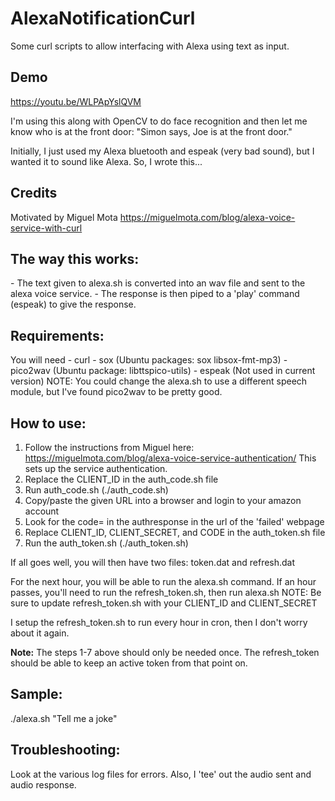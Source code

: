 # AlexaNotificationCurl
Some curl scripts to allow interfacing with Alexa using text as input.

<h2>Demo</h2>
<a href="https://youtu.be/WLPApYslQVM">https://youtu.be/WLPApYslQVM</a>

I'm using this along with OpenCV to do face recognition and then let me know who is at the front door:
"Simon says, Joe is at the front door."

Initially, I just used my Alexa bluetooth and espeak (very bad sound), but I wanted it to sound like Alexa.  So, I wrote this...

<h2>Credits</h2>
Motivated by Miguel Mota
<a href="https://miguelmota.com/blog/alexa-voice-service-with-curl">https://miguelmota.com/blog/alexa-voice-service-with-curl</a>

<h2>The way this works:</h2>
- The text given to alexa.sh is converted into an wav file and sent to the alexa voice service.
- The response is then piped to a 'play' command (espeak) to give the response.

<h2>Requirements:</h2>
You will need
- curl
- sox (Ubuntu packages: sox libsox-fmt-mp3)
- pico2wav (Ubuntu package: libttspico-utils)
- espeak (Not used in current version)
NOTE: You could change the alexa.sh to use a different speech module, but I've found pico2wav to be pretty good.

<h2>How to use:</h2>

1. Follow the instructions from Miguel here:
<a href="https://miguelmota.com/blog/alexa-voice-service-authentication">https://miguelmota.com/blog/alexa-voice-service-authentication/</a>
This sets up the service authentication.
2. Replace the CLIENT_ID in the auth_code.sh file
3. Run auth_code.sh (./auth_code.sh)
4. Copy/paste the given URL into a browser and login to your amazon account
5. Look for the code= in the authresponse in the url of the 'failed' webpage
6. Replace CLIENT_ID, CLIENT_SECRET, and CODE in the auth_token.sh file
7. Run the auth_token.sh (./auth_token.sh)

If all goes well, you will then have two files: token.dat and refresh.dat

For the next hour, you will be able to run the alexa.sh command.  If an hour passes, you'll need to run the refresh_token.sh, then run alexa.sh
NOTE: Be sure to update refresh_token.sh with your CLIENT_ID and CLIENT_SECRET

I setup the refresh_token.sh to run every hour in cron, then I don't worry about it again.

<b>Note:</b> The steps 1-7 above should only be needed once.  The refresh_token should be able to keep an active token from that point on.

<h2>Sample:</h2>
./alexa.sh "Tell me a joke"

<h2>Troubleshooting:</h2>
Look at the various log files for errors.  Also, I 'tee' out the audio sent and audio response.
